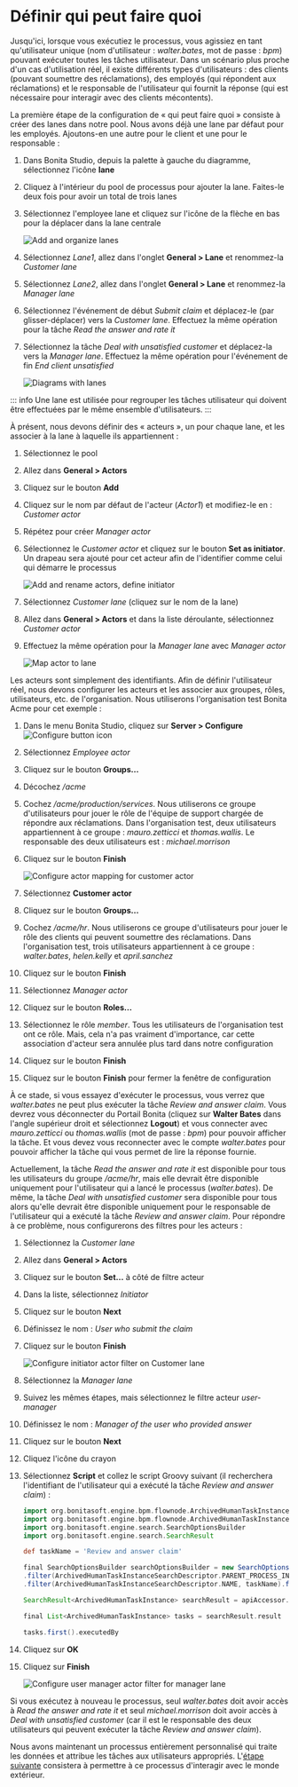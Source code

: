 # Définir qui peut faire quoi

Jusqu'ici, lorsque vous exécutiez le processus, vous agissiez en tant qu'utilisateur unique (nom d'utilisateur : _walter.bates_, mot de passe : _bpm_) pouvant exécuter toutes les tâches utilisateur. Dans un scénario plus proche d'un cas d'utilisation réel, il existe différents types d'utilisateurs : des clients (pouvant soumettre des réclamations), des employés (qui répondent aux réclamations) et le responsable de l'utilisateur qui fournit la réponse (qui est nécessaire pour interagir avec des clients mécontents).

La première étape de la configuration de « qui peut faire quoi » consiste à créer des lanes dans notre pool. Nous avons déjà une lane par défaut pour les employés. Ajoutons-en une autre pour le client et une pour le responsable :
1. Dans Bonita Studio, depuis la palette à gauche du diagramme, sélectionnez l'icône **lane**
1. Cliquez à l'intérieur du pool de processus pour ajouter la lane. Faites-le deux fois pour avoir un total de trois lanes
1. Sélectionnez l'employee lane et cliquez sur l'icône de la flèche en bas pour la déplacer dans la lane centrale

   ![Add and organize lanes](images/getting-started-tutorial/define-who-can-do-what/add-and-organize-lanes.gif)<!--{.img-responsive .img-thumbnail}-->

1. Sélectionnez _Lane1_, allez dans l'onglet **General > Lane** et renommez-la _Customer lane_
1. Sélectionnez _Lane2_, allez dans l'onglet **General > Lane** et renommez-la _Manager lane_
1. Sélectionnez l'événement de début _Submit claim_ et déplacez-le (par glisser-déplacer) vers la _Customer lane_. Effectuez la même opération pour la tâche _Read the answer and rate it_
1. Sélectionnez la tâche _Deal with unsatisfied customer_ et déplacez-la vers la _Manager lane_. Effectuez la même opération pour l'événement de fin _End client unsatisfied_

   ![Diagrams with lanes](images/getting-started-tutorial/define-who-can-do-what/diagrams-with-lanes.png)<!--{.img-responsive .img-thumbnail}-->

::: info
Une lane est utilisée pour regrouper les tâches utilisateur qui doivent être effectuées par le même ensemble d'utilisateurs.
:::

À présent, nous devons définir des « acteurs », un pour chaque lane, et les associer à la lane à laquelle ils appartiennent :
1. Sélectionnez le pool
1. Allez dans **General > Actors**
1. Cliquez sur le bouton **Add**
1. Cliquez sur le nom par défaut de l'acteur (_Actor1_) et modifiez-le en : _Customer actor_
1. Répétez pour créer _Manager actor_
1. Sélectionnez le _Customer actor_ et cliquez sur le bouton **Set as initiator**. Un drapeau sera ajouté pour cet acteur afin de l'identifier comme celui qui démarre le processus

   ![Add and rename actors, define initiator](images/getting-started-tutorial/define-who-can-do-what/add-rename-actors-set-initiator.gif)<!--{.img-responsive .img-thumbnail}-->

1. Sélectionnez _Customer lane_ (cliquez sur le nom de la lane)
1. Allez dans **General > Actors** et dans la liste déroulante, sélectionnez _Customer actor_
1. Effectuez la même opération pour la _Manager lane_ avec _Manager actor_

   ![Map actor to lane](images/getting-started-tutorial/define-who-can-do-what/map-actor-to-lane.gif)<!--{.img-responsive .img-thumbnail}-->

Les acteurs sont simplement des identifiants. Afin de définir l'utilisateur réel, nous devons configurer les acteurs et les associer aux groupes, rôles, utilisateurs, etc. de l'organisation. Nous utiliserons l'organisation test Bonita Acme pour cet exemple :
1. Dans le menu Bonita Studio, cliquez sur **Server > Configure** ![Configure button icon](images/getting-started-tutorial/define-who-can-do-what/configure.png)
1. Sélectionnez _Employee actor_
1. Cliquez sur le bouton **Groups...**
1. Décochez _/acme_
1. Cochez _/acme/production/services_. Nous utiliserons ce groupe d'utilisateurs pour jouer le rôle de l'équipe de support chargée de répondre aux réclamations. Dans l'organisation test, deux utilisateurs appartiennent à ce groupe : _mauro.zetticci_ et _thomas.wallis_. Le responsable des deux utilisateurs est : _michael.morrison_
1. Cliquez sur le bouton **Finish**

   ![Configure actor mapping for customer actor](images/getting-started-tutorial/define-who-can-do-what/configure-actor-mapping.gif)<!--{.img-responsive .img-thumbnail}-->

1. Sélectionnez **Customer actor**
1. Cliquez sur le bouton **Groups...**
1. Cochez _/acme/hr_. Nous utiliserons ce groupe d'utilisateurs pour jouer le rôle des clients qui peuvent soumettre des réclamations. Dans l'organisation test, trois utilisateurs appartiennent à ce groupe : _walter.bates_, _helen.kelly_ et _april.sanchez_
1. Cliquez sur le bouton **Finish**
1. Sélectionnez _Manager actor_
1. Cliquez sur le bouton **Roles...**
1. Sélectionnez le rôle _member_. Tous les utilisateurs de l'organisation test ont ce rôle. Mais, cela n'a pas vraiment d'importance, car cette association d'acteur sera annulée plus tard dans notre configuration
1. Cliquez sur le bouton **Finish**
1. Cliquez sur le bouton **Finish** pour fermer la fenêtre de configuration

À ce stade, si vous essayez d'exécuter le processus, vous verrez que _walter.bates_ ne peut plus exécuter la tâche _Review and answer claim_. Vous devrez vous déconnecter du Portail Bonita (cliquez sur **Walter Bates** dans l'angle supérieur droit et sélectionnez **Logout**) et vous connecter avec _mauro.zetticci_ ou _thomas.wallis_ (mot de passe : _bpm_) pour pouvoir afficher la tâche. Et vous devez vous reconnecter avec le compte _walter.bates_ pour pouvoir afficher la tâche qui vous permet de lire la réponse fournie.

Actuellement, la tâche _Read the answer and rate it_ est disponible pour tous les utilisateurs du groupe _/acme/hr_, mais elle devrait être disponible uniquement pour l'utilisateur qui a lancé le processus (_walter.bates_). De même, la tâche _Deal with unsatisfied customer_ sera disponible pour tous alors qu'elle devrait être disponible uniquement pour le responsable de l'utilisateur qui a exécuté la tâche _Review and answer claim_. Pour répondre à ce problème, nous configurerons des filtres pour les acteurs :
1. Sélectionnez la _Customer lane_
1. Allez dans **General > Actors**
1. Cliquez sur le bouton **Set...** à côté de filtre acteur
1. Dans la liste, sélectionnez _Initiator_
1. Cliquez sur le bouton **Next**
1. Définissez le nom : _User who submit the claim_
1. Cliquez sur le bouton **Finish**

   ![Configure initiator actor filter on Customer lane](images/getting-started-tutorial/define-who-can-do-what/configure-initiator-actor-filter.gif)<!--{.img-responsive .img-thumbnail}-->

1. Sélectionnez la _Manager lane_
1. Suivez les mêmes étapes, mais sélectionnez le filtre acteur _user-manager_
1. Définissez le nom : _Manager of the user who provided answer_
1. Cliquez sur le bouton **Next**
1. Cliquez l'icône du crayon
1. Sélectionnez **Script** et collez le script Groovy suivant (il recherchera l'identifiant de l'utilisateur qui a exécuté la tâche _Review and answer claim_) :

   ``` groovy
   import org.bonitasoft.engine.bpm.flownode.ArchivedHumanTaskInstance
   import org.bonitasoft.engine.bpm.flownode.ArchivedHumanTaskInstanceSearchDescriptor
   import org.bonitasoft.engine.search.SearchOptionsBuilder
   import org.bonitasoft.engine.search.SearchResult

   def taskName = 'Review and answer claim'

   final SearchOptionsBuilder searchOptionsBuilder = new SearchOptionsBuilder(0, 1)
   .filter(ArchivedHumanTaskInstanceSearchDescriptor.PARENT_PROCESS_INSTANCE_ID, processInstanceId)
   .filter(ArchivedHumanTaskInstanceSearchDescriptor.NAME, taskName).filter(ArchivedHumanTaskInstanceSearchDescriptor.TERMINAL, true)

   SearchResult<ArchivedHumanTaskInstance> searchResult = apiAccessor.processAPI.searchArchivedHumanTasks(searchOptionsBuilder.done())

   final List<ArchivedHumanTaskInstance> tasks = searchResult.result

   tasks.first().executedBy
   ```

1. Cliquez sur **OK**
1. Cliquez sur **Finish**

   ![Configure user manager actor filter for manager lane](images/getting-started-tutorial/define-who-can-do-what/configure-user-manager-actor-filter.gif)<!--{.img-responsive .img-thumbnail}-->


Si vous exécutez à nouveau le processus, seul _walter.bates_ doit avoir accès à _Read the answer and rate it_ et seul _michael.morrison_ doit avoir accès à _Deal with unsatisfied customer_ (car il est le responsable des deux utilisateurs qui peuvent exécuter la tâche _Review and answer claim_).

Nous avons maintenant un processus entièrement personnalisé qui traite les données et attribue les tâches aux utilisateurs appropriés. L'[étape suivante](configure-email-connector.md) consistera à permettre à ce processus d'interagir avec le monde extérieur.
